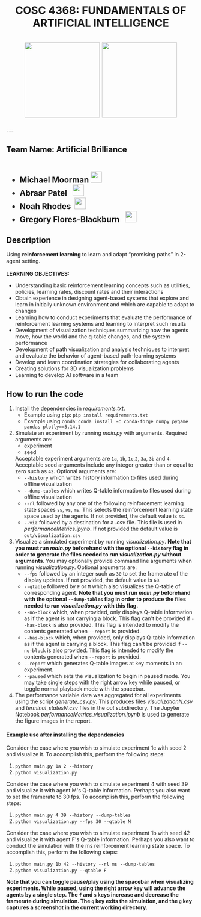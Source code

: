 <div id="header" align="center">
  <h1> COSC 4368: FUNDAMENTALS OF ARTIFICIAL INTELLIGENCE
    <br><br>
   <img src="https://media.giphy.com/media/qgQUggAC3Pfv687qPC/giphy.gif" width="200"/>
   <img src="https://media.giphy.com/media/5k5vZwRFZR5aZeniqb/giphy.gif", width="200"/>
  </h1>
</div>
---

<h2>Team Name: Artificial Brilliance
  <ul><br>
    <li><b>Michael Moorman <img src="https://media.giphy.com/media/m0dmKBkncVETJv2h0S/giphy.gif" width="30px"/></b></li>
    <li><b>Abraar Patel &nbsp <img src="https://media.giphy.com/media/m0dmKBkncVETJv2h0S/giphy.gif" width="30px"/></b></li>
    <li><b>Noah Rhodes &nbsp<img src="https://media.giphy.com/media/m0dmKBkncVETJv2h0S/giphy.gif" width="30px"/></b></li>
  <li> <b>Gregory Flores-Blackburn &nbsp <img src="https://media.giphy.com/media/m0dmKBkncVETJv2h0S/giphy.gif" width="30px"/></b></li>
  </ul>
  </h2>
  
<h2> Description </h2>
 
 Using <b>reinforcement learning </b> to learn and adapt “promising paths” in 2-agent setting.<br>
 <br><b> LEARNING OBJECTIVES:</b>
 <ul>
 <li> Understanding basic reinforcement learning concepts such as utilities, policies, learning rates, discount rates and their interactions </li>
<li>	Obtain experience in designing agent-based systems that explore and learn in initially unknown environment and which are capable to adapt to changes </li> 
<li>	Learning how to conduct experiments that evaluate the performance of reinforcement learning systems and learning to interpret such results </li>
<li>	Development of visualization techniques summarizing how the agents move, how the world and the q-table changes, and the system performance</li>
<li>	Development of path visualization and analysis techniques to interpret and evaluate the behavior of agent-based path-learning systems </li>
<li>Develop and learn coordination strategies for collaborating agents</li>
<li>Creating solutions for 3D visualization problems</li>
<li>Learning to develop AI software in a team</li>
</ul>

<h2>How to run the code</h2>
<ol>
  <li>Install the dependencies in <i>requirements.txt</i>.
    <ul>
      <li>Example using <code>pip</code>: <code>pip install requirements.txt</code></li>
      <li>Example using <code>conda</code>: <code>conda install -c conda-forge numpy pygame pandas plotly==5.14.1</code></li>
    </ul>
  </li>
  <li>Simulate an experiment by running <i>main.py</i> with arguments. Required arguments are:
    <ul>
      <li>experiment</li>
      <li>seed</li>
    </ul>
    Acceptable experiment arguments are <code>1a</code>, <code>1b</code>, <code>1c</code>,<code>2</code>, <code>3a</code>, <code>3b</code> and <code>4</code>.
    Acceptable seed arguments include any integer greater than or equal to zero such as <code>42</code>.
    Optional arguments are:
    <ul>
      <li><code>--history</code> which writes history information to files used during offline visualization</li>
      <li><code>--dump-tables</code> which writes Q-table information to files used during offline visualization</li>
      <li><code>--rl</code> followed by any one of the following reinforcement learning state spaces <code>ss</code>, <code>vs</code>, <code>ms</code>. This selects the reinforcement learning state space used by the agents. If not provided, the default value is <code>ss</code>.</li>
      <li><code>--viz</code> followed by a destination for a <i>.csv</i> file. This file is used in <i>performanceMetrics.ipynb</i>. If not provided the default value is <code>out/visualization.csv</code></li>
    </ul>
  </li>
  <li>Visualize a simulated experiment by running <i>visualization.py</i>. <b>Note that you must run <i>main.py</i> beforehand with the optional <code>--history</code> flag in order to generate the files needed to run <i>visualization.py</i> without arguments. </b>You may optionally provide command line arguments when running <i>visualization.py</i>. Optional arguments are:
    <ul>
      <li><code>--fps</code> followed by an integer such as <code>30</code> to set the framerate of the display updates. If not provided, the default value is <code>60</code>.</li>
      <li><code>--qtable</code> followed by <code>F</code> or <code>M</code> which also visualizes the Q-table of corresponding agent. <b>Note that you must run <i>main.py</i> beforehand with the optional <code>--dump-tables</code> flag in order to produce the files needed to run <i>visualization.py</i> with this flag.</b></li>
      <li><code>--no-block</code> which, when provided, only displays Q-table information as if the agent is not carrying a block. This flag can't be provided if <code>--has-block</code> is also provided. This flag is intended to modify the contents generated when <code>--report</code> is provided.</li>
      <li><code>--has-block</code> which, when provided, only displays Q-table information as if the agent is carrying a block. This flag can't be provided if <code>--no-block</code> is also provided. This flag is intended to modify the contents generated when <code>--report</code> is provided.</li>
      <li><code>--report</code> which generates Q-table images at key moments in an experiment.</li>
      <li><code>--paused</code> which sets the visualization to begin in paused mode. You may take single steps with the right arrow key while paused, or toggle normal playback mode with the spacebar.</li>
    </ul>
  </li>
  <li>The performance variable data was aggregated for all experiments using the script <i>generate_csv.py</i>. This produces files <i>visualizationN.csv</i> and <i>terminal_statesN.csv</i> files in the <i>out</i> subdirectory. The Jupyter Notebook <i>performanceMetrics_visualization.ipynb</i> is used to generate the figure images in the report.
  </li>
</ol>
<h4>Example use after installing the dependencies </h4>

<p>
Consider the case where you wish to simulate experiment 1c with seed 2 and visualize it. To accomplish this, perform the following steps:
</p>
<ol>
  <li><code>python main.py 1a 2 --history</code></li>
  <li><code>python visualization.py</code></li>
</ol>

<p>
Consider the case where you wish to simulate experiment 4 with seed 39 and visualize it with agent M's Q-table information. Perhaps you also want to set the framerate to 30 fps. To accomplish this, perform the following steps:
</p>
<ol>
  <li><code>python main.py 4 39 --history --dump-tables</code></li>
  <li><code>python visualization.py --fps 30 --qtable M</code></li>
</ol>

<p>
Consider the case where you wish to simulate experiment 1b with seed 42 and visualize it with agent F's Q-table information. Perhaps you also want to conduct the simulation with the ms reinforcement learning state space. To accomplish this, perform the following steps:
</p>
<ol>
  <li><code>python main.py 1b 42 --history --rl ms --dump-tables</code></li>
  <li><code>python visualization.py --qtable F</code></li>
</ol>

<p><b>Note that you can toggle pause/play using the spacebar when visualizing experiments. While paused, using the right arrow key will advance the agents by a single step. The <code>f</code> and <code>s</code> keys increase and decrease the framerate during simulation. The <code>q</code> key exits the simulation, and the <code>g</code> key captures a screenshot in the current working directory.</b></p>
